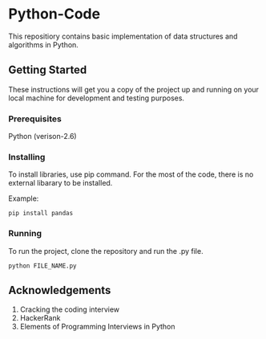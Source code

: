 # Python-Code

This repositiory contains basic implementation of data structures and algorithms in Python. 

## Getting Started

These instructions will get you a copy of the project up and running on your local machine for development and testing purposes.

### Prerequisites

Python (verison-2.6)

### Installing

To install libraries, use pip command. For the most of the code, there is no external libarary to be installed.

Example:

```
pip install pandas
```
### Running

To run the project, clone the repository and run the .py file.

```
python FILE_NAME.py
```

## Acknowledgements

1. Cracking the coding interview
2. HackerRank
3. Elements of Programming Interviews in Python
